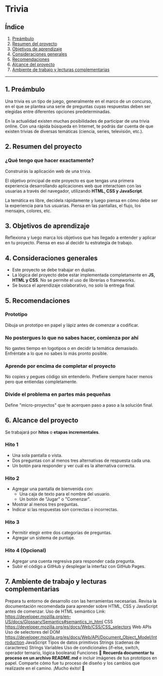 # Trivia

## Índice
1. [Preámbulo](#preambulo)
2. [Resumen del proyecto](#resumen-del-proyecto)
3. [Objetivos de aprendizaje](#objetivos-de-aprendizaje)
4. [Consideraciones generales](#consideraciones-generales)
5. [Recomendaciones](#recomendaciones)
6. [Alcance del proyecto](#alcance-del-proyecto)
7. [Ambiente de trabajo y lecturas complementarias](#ambiente-de-trabajo-y-lecturas-complementarias)

---

## 1. Preámbulo

Una trivia es un tipo de juego, generalmente en el marco de un concurso, en el que se plantea una serie de preguntas cuyas respuestas deben ser elegidas entre diferentes opciones predeterminadas.

En la actualidad existen muchas posibilidades de participar de una trivia online. Con una rápida búsqueda en Internet, te podrás dar cuenta de que existen trivias de diversas temáticas (ciencia, series, televisión, etc.).

## 2. Resumen del proyecto

### ¿Qué tengo que hacer exactamente?

Construirás la aplicación web de una trivia.

El objetivo principal de este proyecto es que tengas una primera experiencia desarrollando aplicaciones web que interactúen con las usuarias a través del navegador, utilizando **HTML, CSS y JavaScript**.

La temática es libre, decídela rápidamente y luego piensa en cómo debe ser la experiencia para tus usuarias. Piensa en las pantallas, el flujo, los mensajes, colores, etc.

## 3. Objetivos de aprendizaje

Reflexiona y luego marca los objetivos que has llegado a entender y aplicar en tu proyecto. Piensa en eso al decidir tu estrategia de trabajo.

## 4. Consideraciones generales

- Este proyecto se debe trabajar en duplas.
- La lógica del proyecto debe estar implementada completamente en **JS, HTML y CSS**. No se permite el uso de librerías o frameworks.
- Se busca el aprendizaje colaborativo, no solo la entrega final.

## 5. Recomendaciones

### Prototipo

Dibuja un prototipo en papel y lápiz antes de comenzar a codificar. 

### No postergues lo que no sabes hacer, comienza por ahí

No gastes tiempo en logotipos o en decidir la temática demasiado. Enfréntate a lo que no sabes lo más pronto posible.

### Aprende por encima de completar el proyecto

No copies y pegues código sin entenderlo. Prefiere siempre hacer menos pero que entiendas completamente.

### Divide el problema en partes más pequeñas

Define "micro-proyectos" que te acerquen paso a paso a la solución final.

## 6. Alcance del proyecto

Se trabajará por **hitos** o **etapas incrementales**.

### Hito 1
- Una sola pantalla o vista.
- Dos preguntas con al menos tres alternativas de respuesta cada una.
- Un botón para responder y ver cuál es la alternativa correcta.

### Hito 2
- Agregar una pantalla de bienvenida con:
  - Una caja de texto para el nombre del usuario.
  - Un botón de "Jugar" o "Comenzar".
- Mostrar al menos tres preguntas.
- Indicar si las respuestas son correctas o incorrectas.

### Hito 3
- Permitir elegir entre dos categorías de preguntas.
- Agregar un sistema de puntaje.

### Hito 4 (Opcional)
- Agregar una cuenta regresiva para responder cada pregunta.
- Subir el código a GitHub y desplegar la interfaz con GitHub Pages.

## 7. Ambiente de trabajo y lecturas complementarias

Prepara tu entorno de desarrollo con las herramientas necesarias. Revisa la documentación recomendada para aprender sobre HTML, CSS y JavaScript antes de comenzar.
Uso de HTML semántico
Link: https://developer.mozilla.org/en-US/docs/Glossary/Semantics#semantics_in_html
CSS
https://developer.mozilla.org/es/docs/Web/CSS/CSS_selectors
Web APIs
Uso de selectores del DOM
https://developer.mozilla.org/es/docs/Web/API/Document_Object_Model/Introduction
JavaScript
Tipos de datos primitivos
Strings (cadenas de caracteres)
Strings
Variables
Uso de condicionales (if-else, switch, operador ternario, lógica booleana)
Funciones
📌 **Recuerda documentar tu proceso en un archivo README.md** e incluir imágenes de tus prototipos en papel. Comparte cómo fue tu proceso de diseño y los cambios que realizaste en el camino. ¡Mucho éxito! 🚀

